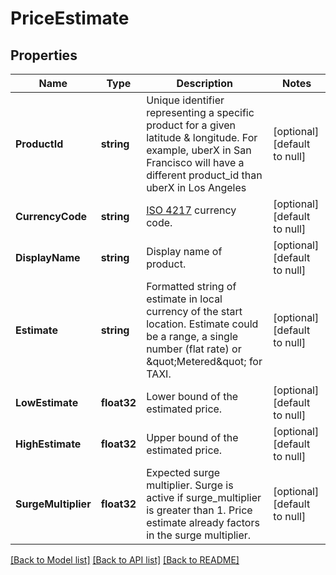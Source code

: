 # PriceEstimate

## Properties
Name | Type | Description | Notes
------------ | ------------- | ------------- | -------------
**ProductId** | **string** | Unique identifier representing a specific product for a given latitude &amp; longitude. For example, uberX in San Francisco will have a different product_id than uberX in Los Angeles | [optional] [default to null]
**CurrencyCode** | **string** | [ISO 4217](http://en.wikipedia.org/wiki/ISO_4217) currency code. | [optional] [default to null]
**DisplayName** | **string** | Display name of product. | [optional] [default to null]
**Estimate** | **string** | Formatted string of estimate in local currency of the start location. Estimate could be a range, a single number (flat rate) or \&quot;Metered\&quot; for TAXI. | [optional] [default to null]
**LowEstimate** | **float32** | Lower bound of the estimated price. | [optional] [default to null]
**HighEstimate** | **float32** | Upper bound of the estimated price. | [optional] [default to null]
**SurgeMultiplier** | **float32** | Expected surge multiplier. Surge is active if surge_multiplier is greater than 1. Price estimate already factors in the surge multiplier. | [optional] [default to null]

[[Back to Model list]](../README.md#documentation-for-models) [[Back to API list]](../README.md#documentation-for-api-endpoints) [[Back to README]](../README.md)


